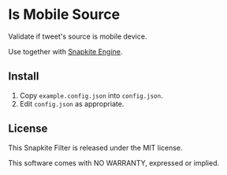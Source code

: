 # Is Mobile Source

Validate if tweet's source is mobile device.

Use together with [Snapkite Engine](https://github.com/fedosejev/snapkite-engine).

## Install

1. Copy `example.config.json` into `config.json`.
2. Edit `config.json` as appropriate.

## License

This Snapkite Filter is released under the MIT license.

This software comes with NO WARRANTY, expressed or implied.
